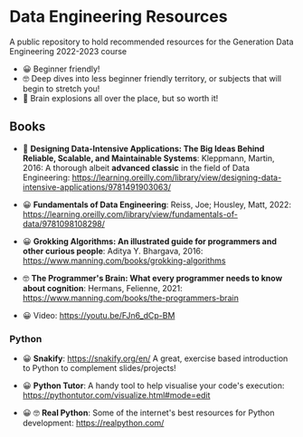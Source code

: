 # Data Engineering Resources
A public repository to hold recommended resources for the Generation Data Engineering 2022-2023 course

- 😀 Beginner friendly!
- 🤓 Deep dives into less beginner friendly territory, or subjects that will begin to stretch you!
- 🤯 Brain explosions all over the place, but so worth it!

## Books

* 🤯 __Designing Data-Intensive Applications: The Big Ideas Behind Reliable, Scalable, and Maintainable Systems__: Kleppmann, Martin, 2016: A thorough albeit __advanced classic__ in the field of Data Engineering: https://learning.oreilly.com/library/view/designing-data-intensive-applications/9781491903063/

* 😀 __Fundamentals of Data Engineering__: Reiss, Joe; Housley, Matt, 2022: https://learning.oreilly.com/library/view/fundamentals-of-data/9781098108298/

* 😀 __Grokking Algorithms: An illustrated guide for programmers and other curious people__: Aditya Y. Bhargava, 2016: https://www.manning.com/books/grokking-algorithms

* 🤓 __The Programmer's Brain: What every programmer needs to know about cognition__: Hermans, Felienne, 2021: https://www.manning.com/books/the-programmers-brain

* 😀 Video: https://youtu.be/FJn6_dCp-BM

### Python

* 😀 __Snakify__: https://snakify.org/en/ A great, exercise based introduction to Python to complement slides/projects!

* 😀 __Python Tutor__: A handy tool to help visualise your code's execution: https://pythontutor.com/visualize.html#mode=edit

* 😀 🤓 __Real Python__: Some of the internet's best resources for Python development: https://realpython.com/


